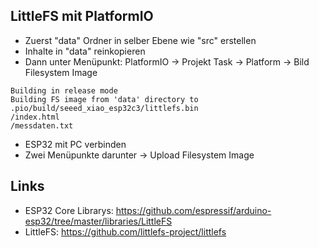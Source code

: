## LittleFS mit PlatformIO

* Zuerst "data" Ordner in selber Ebene wie "src" erstellen
* Inhalte in "data" reinkopieren
* Dann unter Menüpunkt: PlatformIO -> Projekt Task -> Platform -> Bild Filesystem Image   
```
Building in release mode
Building FS image from 'data' directory to .pio/build/seeed_xiao_esp32c3/littlefs.bin
/index.html
/messdaten.txt
```
* ESP32 mit PC verbinden
* Zwei Menüpunkte darunter -> Upload Filesystem Image

## Links
* ESP32 Core Librarys: https://github.com/espressif/arduino-esp32/tree/master/libraries/LittleFS
* LittleFS:  https://github.com/littlefs-project/littlefs
